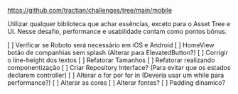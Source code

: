 https://github.com/tractian/challenges/tree/main/mobile

Utilizar qualquer biblioteca que achar essências, exceto para o Asset Tree e UI. Nesse desafio, performance e usabilidade contam como pontos bônus.


[ ] Verificar se Roboto será necessário em iOS e Android
[ ] HomeView botão de companhias sem splash (Alterar para ElevatedButton?)
[ ] Corrigir o line-height dos textos
[ ] Refatorar Tamanhos
[ ] Refatorar realizando componentização
[ ] Criar Repository Interface? (Para evitar que os estados declarem controller)
[ ] Alterar o for por for in (Deveria usar um while para performance?)
[ ] Alterar as cores
[ ] Alterar fontes?
[ ] Padding dinamico?